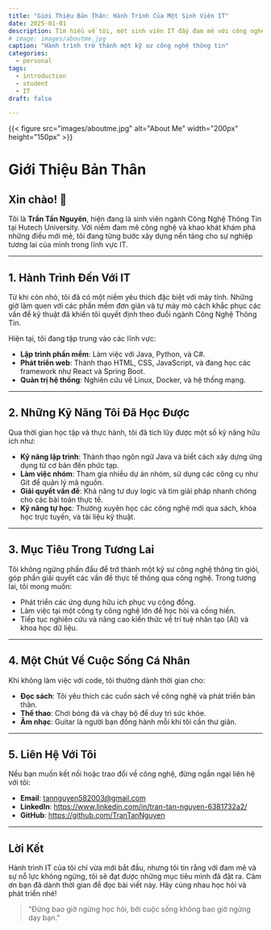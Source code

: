 ```yaml
---
title: "Giới Thiệu Bản Thân: Hành Trình Của Một Sinh Viên IT"
date: 2025-01-01
description: Tìm hiểu về tôi, một sinh viên IT đầy đam mê với công nghệ và những dự định trong tương lai.
# image: images/aboutme.jpg
caption: "Hành trình trở thành một kỹ sư công nghệ thông tin"
categories:
  - personal
tags:
  - introduction
  - student
  - IT
draft: false

---
```

{{< figure src="images/aboutme.jpg" alt="About Me" width="200px" height="150px" >}}

# Giới Thiệu Bản Thân

## Xin chào! 👋  
Tôi là **Trần Tấn Nguyên**, hiện đang là sinh viên ngành Công Nghệ Thông Tin tại Hutech University. Với niềm đam mê công nghệ và khao khát khám phá những điều mới mẻ, tôi đang từng bước xây dựng nền tảng cho sự nghiệp tương lai của mình trong lĩnh vực IT.

---

## 1. Hành Trình Đến Với IT

Từ khi còn nhỏ, tôi đã có một niềm yêu thích đặc biệt với máy tính. Những giờ làm quen với các phần mềm đơn giản và tự mày mò cách khắc phục các vấn đề kỹ thuật đã khiến tôi quyết định theo đuổi ngành Công Nghệ Thông Tin.

Hiện tại, tôi đang tập trung vào các lĩnh vực:
- **Lập trình phần mềm**: Làm việc với Java, Python, và C#.
- **Phát triển web**: Thành thạo HTML, CSS, JavaScript, và đang học các framework như React và Spring Boot.
- **Quản trị hệ thống**: Nghiên cứu về Linux, Docker, và hệ thống mạng.

---

## 2. Những Kỹ Năng Tôi Đã Học Được

Qua thời gian học tập và thực hành, tôi đã tích lũy được một số kỹ năng hữu ích như:
- **Kỹ năng lập trình**: Thành thạo ngôn ngữ Java và biết cách xây dựng ứng dụng từ cơ bản đến phức tạp.
- **Làm việc nhóm**: Tham gia nhiều dự án nhóm, sử dụng các công cụ như Git để quản lý mã nguồn.
- **Giải quyết vấn đề**: Khả năng tư duy logic và tìm giải pháp nhanh chóng cho các bài toán thực tế.
- **Kỹ năng tự học**: Thường xuyên học các công nghệ mới qua sách, khóa học trực tuyến, và tài liệu kỹ thuật.

---

## 3. Mục Tiêu Trong Tương Lai

Tôi không ngừng phấn đấu để trở thành một kỹ sư công nghệ thông tin giỏi, góp phần giải quyết các vấn đề thực tế thông qua công nghệ. Trong tương lai, tôi mong muốn:
- Phát triển các ứng dụng hữu ích phục vụ cộng đồng.
- Làm việc tại một công ty công nghệ lớn để học hỏi và cống hiến.
- Tiếp tục nghiên cứu và nâng cao kiến thức về trí tuệ nhân tạo (AI) và khoa học dữ liệu.

---

## 4. Một Chút Về Cuộc Sống Cá Nhân

Khi không làm việc với code, tôi thường dành thời gian cho:
- **Đọc sách**: Tôi yêu thích các cuốn sách về công nghệ và phát triển bản thân.
- **Thể thao**: Chơi bóng đá và chạy bộ để duy trì sức khỏe.
- **Âm nhạc**: Guitar là người bạn đồng hành mỗi khi tôi cần thư giãn.

---

## 5. Liên Hệ Với Tôi

Nếu bạn muốn kết nối hoặc trao đổi về công nghệ, đừng ngần ngại liên hệ với tôi:
- **Email**: tannguyen582003@gmail.com  
- **LinkedIn**: https://www.linkedin.com/in/tran-tan-nguyen-6381732a2/
- **GitHub**: https://github.com/TranTanNguyen

---

## Lời Kết

Hành trình IT của tôi chỉ vừa mới bắt đầu, nhưng tôi tin rằng với đam mê và sự nỗ lực không ngừng, tôi sẽ đạt được những mục tiêu mình đã đặt ra. Cảm ơn bạn đã dành thời gian để đọc bài viết này. Hãy cùng nhau học hỏi và phát triển nhé!

> "Đừng bao giờ ngừng học hỏi, bởi cuộc sống không bao giờ ngừng dạy bạn."  
